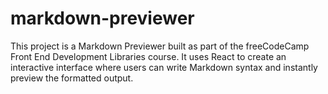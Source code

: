 # markdown-previewer
This project is a Markdown Previewer built as part of the freeCodeCamp Front End Development Libraries course. It uses React to create an interactive interface where users can write Markdown syntax and instantly preview the formatted output.
